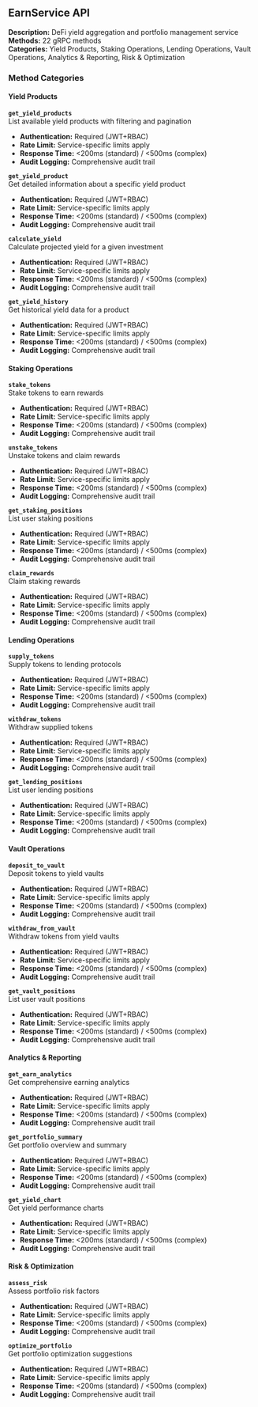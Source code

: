 ## EarnService API

**Description:** DeFi yield aggregation and portfolio management service  
**Methods:** 22 gRPC methods  
**Categories:** Yield Products, Staking Operations, Lending Operations, Vault Operations, Analytics & Reporting, Risk & Optimization

### Method Categories

#### Yield Products

**`get_yield_products`**  
List available yield products with filtering and pagination

- **Authentication:** Required (JWT+RBAC)
- **Rate Limit:** Service-specific limits apply
- **Response Time:** <200ms (standard) / <500ms (complex)
- **Audit Logging:** Comprehensive audit trail

**`get_yield_product`**  
Get detailed information about a specific yield product

- **Authentication:** Required (JWT+RBAC)
- **Rate Limit:** Service-specific limits apply
- **Response Time:** <200ms (standard) / <500ms (complex)
- **Audit Logging:** Comprehensive audit trail

**`calculate_yield`**  
Calculate projected yield for a given investment

- **Authentication:** Required (JWT+RBAC)
- **Rate Limit:** Service-specific limits apply
- **Response Time:** <200ms (standard) / <500ms (complex)
- **Audit Logging:** Comprehensive audit trail

**`get_yield_history`**  
Get historical yield data for a product

- **Authentication:** Required (JWT+RBAC)
- **Rate Limit:** Service-specific limits apply
- **Response Time:** <200ms (standard) / <500ms (complex)
- **Audit Logging:** Comprehensive audit trail


#### Staking Operations

**`stake_tokens`**  
Stake tokens to earn rewards

- **Authentication:** Required (JWT+RBAC)
- **Rate Limit:** Service-specific limits apply
- **Response Time:** <200ms (standard) / <500ms (complex)
- **Audit Logging:** Comprehensive audit trail

**`unstake_tokens`**  
Unstake tokens and claim rewards

- **Authentication:** Required (JWT+RBAC)
- **Rate Limit:** Service-specific limits apply
- **Response Time:** <200ms (standard) / <500ms (complex)
- **Audit Logging:** Comprehensive audit trail

**`get_staking_positions`**  
List user staking positions

- **Authentication:** Required (JWT+RBAC)
- **Rate Limit:** Service-specific limits apply
- **Response Time:** <200ms (standard) / <500ms (complex)
- **Audit Logging:** Comprehensive audit trail

**`claim_rewards`**  
Claim staking rewards

- **Authentication:** Required (JWT+RBAC)
- **Rate Limit:** Service-specific limits apply
- **Response Time:** <200ms (standard) / <500ms (complex)
- **Audit Logging:** Comprehensive audit trail


#### Lending Operations

**`supply_tokens`**  
Supply tokens to lending protocols

- **Authentication:** Required (JWT+RBAC)
- **Rate Limit:** Service-specific limits apply
- **Response Time:** <200ms (standard) / <500ms (complex)
- **Audit Logging:** Comprehensive audit trail

**`withdraw_tokens`**  
Withdraw supplied tokens

- **Authentication:** Required (JWT+RBAC)
- **Rate Limit:** Service-specific limits apply
- **Response Time:** <200ms (standard) / <500ms (complex)
- **Audit Logging:** Comprehensive audit trail

**`get_lending_positions`**  
List user lending positions

- **Authentication:** Required (JWT+RBAC)
- **Rate Limit:** Service-specific limits apply
- **Response Time:** <200ms (standard) / <500ms (complex)
- **Audit Logging:** Comprehensive audit trail


#### Vault Operations

**`deposit_to_vault`**  
Deposit tokens to yield vaults

- **Authentication:** Required (JWT+RBAC)
- **Rate Limit:** Service-specific limits apply
- **Response Time:** <200ms (standard) / <500ms (complex)
- **Audit Logging:** Comprehensive audit trail

**`withdraw_from_vault`**  
Withdraw tokens from yield vaults

- **Authentication:** Required (JWT+RBAC)
- **Rate Limit:** Service-specific limits apply
- **Response Time:** <200ms (standard) / <500ms (complex)
- **Audit Logging:** Comprehensive audit trail

**`get_vault_positions`**  
List user vault positions

- **Authentication:** Required (JWT+RBAC)
- **Rate Limit:** Service-specific limits apply
- **Response Time:** <200ms (standard) / <500ms (complex)
- **Audit Logging:** Comprehensive audit trail


#### Analytics & Reporting

**`get_earn_analytics`**  
Get comprehensive earning analytics

- **Authentication:** Required (JWT+RBAC)
- **Rate Limit:** Service-specific limits apply
- **Response Time:** <200ms (standard) / <500ms (complex)
- **Audit Logging:** Comprehensive audit trail

**`get_portfolio_summary`**  
Get portfolio overview and summary

- **Authentication:** Required (JWT+RBAC)
- **Rate Limit:** Service-specific limits apply
- **Response Time:** <200ms (standard) / <500ms (complex)
- **Audit Logging:** Comprehensive audit trail

**`get_yield_chart`**  
Get yield performance charts

- **Authentication:** Required (JWT+RBAC)
- **Rate Limit:** Service-specific limits apply
- **Response Time:** <200ms (standard) / <500ms (complex)
- **Audit Logging:** Comprehensive audit trail


#### Risk & Optimization

**`assess_risk`**  
Assess portfolio risk factors

- **Authentication:** Required (JWT+RBAC)
- **Rate Limit:** Service-specific limits apply
- **Response Time:** <200ms (standard) / <500ms (complex)
- **Audit Logging:** Comprehensive audit trail

**`optimize_portfolio`**  
Get portfolio optimization suggestions

- **Authentication:** Required (JWT+RBAC)
- **Rate Limit:** Service-specific limits apply
- **Response Time:** <200ms (standard) / <500ms (complex)
- **Audit Logging:** Comprehensive audit trail


